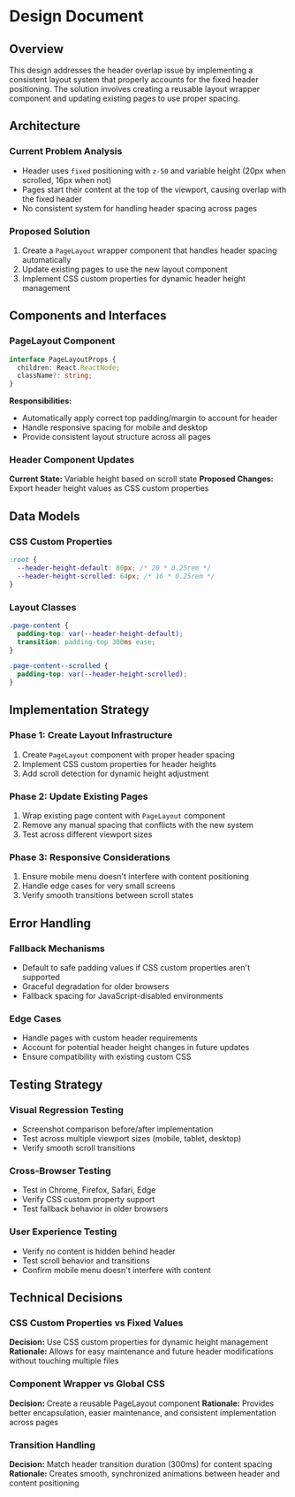 # Design Document

## Overview

This design addresses the header overlap issue by implementing a consistent layout system that properly accounts for the fixed header positioning. The solution involves creating a reusable layout wrapper component and updating existing pages to use proper spacing.

## Architecture

### Current Problem Analysis
- Header uses `fixed` positioning with `z-50` and variable height (20px when scrolled, 16px when not)
- Pages start their content at the top of the viewport, causing overlap with the fixed header
- No consistent system for handling header spacing across pages

### Proposed Solution
1. Create a `PageLayout` wrapper component that handles header spacing automatically
2. Update existing pages to use the new layout component
3. Implement CSS custom properties for dynamic header height management

## Components and Interfaces

### PageLayout Component
```typescript
interface PageLayoutProps {
  children: React.ReactNode;
  className?: string;
}
```

**Responsibilities:**
- Automatically apply correct top padding/margin to account for header
- Handle responsive spacing for mobile and desktop
- Provide consistent layout structure across all pages

### Header Component Updates
**Current State:** Variable height based on scroll state
**Proposed Changes:** Export header height values as CSS custom properties

## Data Models

### CSS Custom Properties
```css
:root {
  --header-height-default: 80px; /* 20 * 0.25rem */
  --header-height-scrolled: 64px; /* 16 * 0.25rem */
}
```

### Layout Classes
```css
.page-content {
  padding-top: var(--header-height-default);
  transition: padding-top 300ms ease;
}

.page-content--scrolled {
  padding-top: var(--header-height-scrolled);
}
```

## Implementation Strategy

### Phase 1: Create Layout Infrastructure
1. Create `PageLayout` component with proper header spacing
2. Implement CSS custom properties for header heights
3. Add scroll detection for dynamic height adjustment

### Phase 2: Update Existing Pages
1. Wrap existing page content with `PageLayout` component
2. Remove any manual spacing that conflicts with the new system
3. Test across different viewport sizes

### Phase 3: Responsive Considerations
1. Ensure mobile menu doesn't interfere with content positioning
2. Handle edge cases for very small screens
3. Verify smooth transitions between scroll states

## Error Handling

### Fallback Mechanisms
- Default to safe padding values if CSS custom properties aren't supported
- Graceful degradation for older browsers
- Fallback spacing for JavaScript-disabled environments

### Edge Cases
- Handle pages with custom header requirements
- Account for potential header height changes in future updates
- Ensure compatibility with existing custom CSS

## Testing Strategy

### Visual Regression Testing
- Screenshot comparison before/after implementation
- Test across multiple viewport sizes (mobile, tablet, desktop)
- Verify smooth scroll transitions

### Cross-Browser Testing
- Test in Chrome, Firefox, Safari, Edge
- Verify CSS custom property support
- Test fallback behavior in older browsers

### User Experience Testing
- Verify no content is hidden behind header
- Test scroll behavior and transitions
- Confirm mobile menu doesn't interfere with content

## Technical Decisions

### CSS Custom Properties vs Fixed Values
**Decision:** Use CSS custom properties for dynamic height management
**Rationale:** Allows for easy maintenance and future header modifications without touching multiple files

### Component Wrapper vs Global CSS
**Decision:** Create a reusable PageLayout component
**Rationale:** Provides better encapsulation, easier maintenance, and consistent implementation across pages

### Transition Handling
**Decision:** Match header transition duration (300ms) for content spacing
**Rationale:** Creates smooth, synchronized animations between header and content positioning